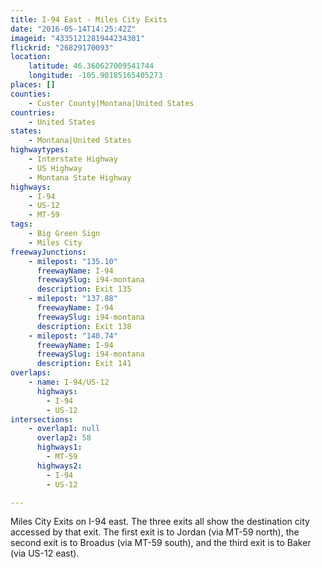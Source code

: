 ```yaml
---
title: I-94 East - Miles City Exits
date: "2016-05-14T14:25:42Z"
imageid: "4335121281944234301"
flickrid: "26829170093"
location:
    latitude: 46.360627009541744
    longitude: -105.90185165405273
places: []
counties:
    - Custer County|Montana|United States
countries:
    - United States
states:
    - Montana|United States
highwaytypes:
    - Interstate Highway
    - US Highway
    - Montana State Highway
highways:
    - I-94
    - US-12
    - MT-59
tags:
    - Big Green Sign
    - Miles City
freewayJunctions:
    - milepost: "135.10"
      freewayName: I-94
      freewaySlug: i94-montana
      description: Exit 135
    - milepost: "137.88"
      freewayName: I-94
      freewaySlug: i94-montana
      description: Exit 138
    - milepost: "140.74"
      freewayName: I-94
      freewaySlug: i94-montana
      description: Exit 141
overlaps:
    - name: I-94/US-12
      highways:
        - I-94
        - US-12
intersections:
    - overlap1: null
      overlap2: 58
      highways1:
        - MT-59
      highways2:
        - I-94
        - US-12

---
```

Miles City Exits on I-94 east.  The three exits all show the destination city accessed by that exit.  The first exit is to Jordan (via MT-59 north), the second exit is to Broadus (via MT-59 south), and the third exit is to Baker (via US-12 east).